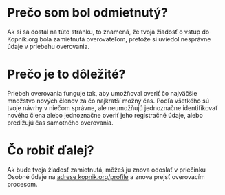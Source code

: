 # Prečo som bol odmietnutý?

Ak si sa dostal na túto stránku, to znamená, že tvoja žiadosť o vstup do Kopnik.org bola zamietnutá overovateľom, pretože si uviedol nesprávne údaje v priebehu overovania.

# Prečo je to dôležité?

Priebeh overovania funguje tak, aby umožňoval overiť čo najväčšie množstvo nových členov za čo najkratší možný čas. Podľa všetkého sú tvoje návrhy v niečom správne, ale neumožňujú jednoznačne identifikovať nového člena alebo jednoznačne overiť jeho registračné údaje, alebo predĺžujú čas samotného overovania.

# Čo robiť ďalej?

Ak bude tvoja žiadosť zamietnutá, môžeš ju znova odoslať v priečinku Osobné údaje na [adrese kopnik.org/profile](www.kopnik.org/profile) a znova prejsť overovacím procesom.
